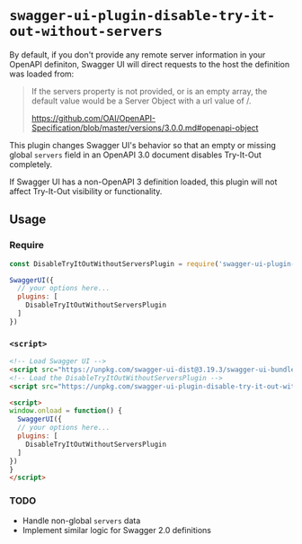 # `swagger-ui-plugin-disable-try-it-out-without-servers`

By default, if you don't provide any remote server information in your OpenAPI definiton, Swagger UI will direct requests to the host the definition was loaded from:

> If the servers property is not provided, or is an empty array, the default value would be a Server Object with a url value of /.
> 
> https://github.com/OAI/OpenAPI-Specification/blob/master/versions/3.0.0.md#openapi-object

This plugin changes Swagger UI's behavior so that an empty or missing global `servers` field in an OpenAPI 3.0 document disables Try-It-Out completely.

If Swagger UI has a non-OpenAPI 3 definition loaded, this plugin will not affect Try-It-Out visibility or functionality.

## Usage

### Require

```js
const DisableTryItOutWithoutServersPlugin = require('swagger-ui-plugin-disable-try-it-out-without-servers');

SwaggerUI({
  // your options here...
  plugins: [
    DisableTryItOutWithoutServersPlugin
  ]
})
```

### `<script>`

```html
<!-- Load Swagger UI -->
<script src="https://unpkg.com/swagger-ui-dist@3.19.3/swagger-ui-bundle.js"> </script> 
<!-- Load the DisableTryItOutWithoutServersPlugin -->
<script src="https://unpkg.com/swagger-ui-plugin-disable-try-it-out-without-servers@0.0.1-alpha.2/build/index.js"> </script>

<script>
window.onload = function() {
  SwaggerUI({
  // your options here...
  plugins: [
    DisableTryItOutWithoutServersPlugin
  ]
})
}
</script>
```

### TODO

- Handle non-global `servers` data
- Implement similar logic for Swagger 2.0 definitions